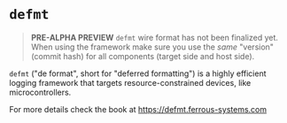 # `defmt`

> **PRE-ALPHA PREVIEW** `defmt` wire format has not been finalized yet. When
> using the framework make sure you use the *same* "version" (commit hash) for
> all components (target side and host side).

`defmt` ("de format", short for "deferred formatting") is a highly efficient logging framework that targets resource-constrained devices, like microcontrollers.

For more details check the book at https://defmt.ferrous-systems.com
